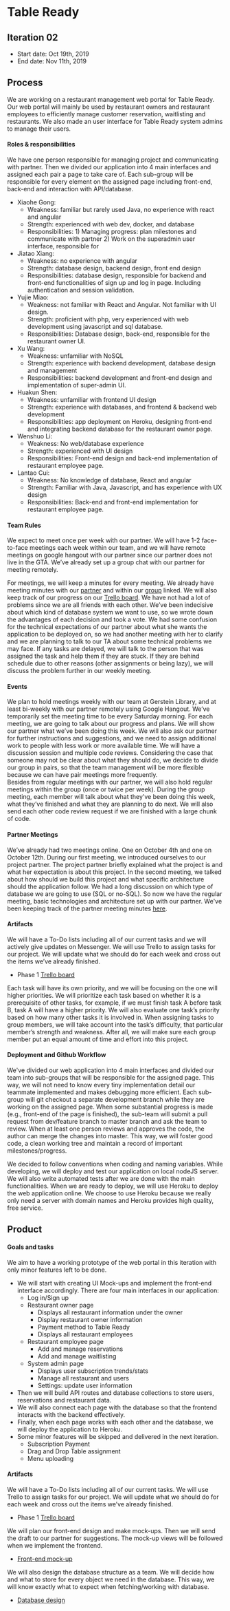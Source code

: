 # Table Ready


## Iteration 02

 * Start date: Oct 19th, 2019
 * End date: Nov 11th, 2019

## Process

We are working on a restaurant management web portal for Table Ready. Our web portal will mainly be used by restaurant owners and restaurant employees to efficiently manage customer reservation, waitlisting and restaurants. We also made an user interface for Table Ready system admins to manage their users. 

#### Roles & responsibilities

We have one person responsible for managing project and communicating with partner. Then we divided our application into 4 main interfaces and assigned each pair a page to take care of. Each sub-group will be responsible for every element on the assigned page including front-end, back-end and interaction with API/database. 

* Xiaohe Gong:
    * Weakness: familiar but rarely used Java, no experience with react and angular 
    * Strength: experienced with web dev, docker, and database
    * Responsibilities: 1) Managing progress: plan milestones and communicate with partner 2) Work on the superadmin user interface, responsible for 
* Jiatao Xiang:
    * Weakness: no experience with angular
    * Strength:  database design, backend design, front end design
    * Responsibilities: database design, responsible for backend and front-end functionalities of sign up and log in page. Including authentication and session validation. 
* Yujie Miao: 
    * Weakness: not familiar with React and Angular.  Not familiar with UI design.
    * Strength: proficient with php, very experienced with web development using javascript and sql database.
    * Responsibilities: Database design, back-end, responsible for the restaurant owner UI.
* Xu Wang:
    * Weakness: unfamiliar with NoSQL
    * Strength: experience with backend development, database design and management
    * Responsibilities: backend development and front-end design and implementation of super-admin UI. 
* Huakun Shen:
    * Weakness: unfamiliar with frontend UI design
    * Strength: experience with databases, and frontend & backend web development
    * Responsibilities: app deployment on Heroku, designing front-end and integrating backend database for the restaurant owner page. 
* Wenshuo Li:
    * Weakness: No web/database experience
    * Strength: experienced with UI design
    * Responsibilities: Front-end design and back-end implementation of restaurant employee page. 
* Lantao Cui: 
    * Weakness: No knowledge of database, React and angular
    * Strength: Familiar with Java, Javascript, and has experience with UX design
    * Responsibilities: Back-end and front-end  implementation for restaurant employee page. 

#### Team Rules

We expect to meet once per week with our partner. We will have 1-2 face-to-face meetings each week within our team, and we will have remote meetings on google hangout with our partner since our partner does not live in the GTA. We’ve already set up a group chat with our partner for meeting remotely. 

For meetings, we will keep a minutes for every meeting. We already have meeting minutes with our [partner](https://docs.google.com/document/d/144cCnsJGDXGZDuQeKfe_9Xnur8x1ENCg_WSGpzylNng/edit?usp=sharing) and within our [group](https://docs.google.com/document/d/1LNuYeRcTlORE7JXlvPhqWXyxSPD5UxnJ7wrf9Af4M9E/edit?usp=sharing) linked.  We will also keep track of our progress on our [Trello board](https://trello.com/b/mTQ6buKm/phase-1). 
We have not had a lot of problems since we are all friends with each other. We’ve been indecisive about which kind of database system we want to use, so we wrote down the advantages of each decision and took a vote. We had some confusion for the technical expectations of our partner about what she wants the application to be deployed on, so we had another meeting with her to clarify and we are planning to talk to our TA about some technical problems we may face. If any tasks are delayed, we will talk to the person that was assigned the task and help them if they are stuck. If they are behind schedule due to other reasons (other assignments or being lazy), we will discuss the problem further in our weekly meeting.


#### Events

We plan to hold meetings weekly with our team at Gerstein Library, and at least bi-weekly with our partner remotely using Google Hangout. We’ve temporarily set the meeting time to be every Saturday morning.
For each meeting, we are going to talk about our progress and plans. We will show our partner what we’ve been doing this week. We will also ask our partner for further instructions and suggestions, and we need to assign additional work to people with less work or more available time. We will have a discussion session and multiple code reviews. Considering the case that someone may not be clear about what they should do, we decide to divide our group in pairs, so that the team management will be more flexible because we can have pair meetings more frequently.   
Besides from regular meetings with our partner, we will also hold regular meetings within the group (once or twice per week). During the group meeting, each member will talk about what they’ve been doing this week, what they’ve finished and what they are planning to do next. We will also send each other code review request if we are finished with a large chunk of code. 

#### Partner Meetings
We’ve already had two meetings online. One on October 4th and one on October 12th. During our first meeting, we introduced ourselves to our project partner. The project partner briefly explained what the project is and what her expectation is about this project. In the second meeting, we talked about how should we build this project and what specific architecture should the application follow. We had a long discussion on which type of database we are going to use (SQL or no-SQL). 
So now we have the regular meeting, basic technologies and architecture set up with our partner. 
We've been keeping track of the partner meeting minutes [here](https://docs.google.com/document/d/144cCnsJGDXGZDuQeKfe_9Xnur8x1ENCg_WSGpzylNng/edit?usp=sharing).


#### Artifacts

We will have a To-Do lists including all of our current tasks and we will actively give updates on Messenger. We will use Trello to assign tasks for our project. We will update what we should do for each week and cross out the items we’ve already finished. 
- Phase 1 [Trello board](https://trello.com/b/mTQ6buKm/phase-1)

Each task will have its own priority, and we will be focusing on the one will higher priorities. We will prioritize each task based on whether it is a prerequisite of other tasks, for example, if we must finish task A before task B, task A will have a higher priority. We will also evaluate one task’s priority based on how many other tasks it is involved in. When assigning tasks to group members, we will take account into the task’s difficulty, that particular member’s strength and weakness. After all, we will make sure each group member put an equal amount of time and effort into this project.


#### Deployment and Github Workflow

We've divided our web application into 4 main interfaces and divided our team into sub-groups that will be responsible for the assigned page. This way, we will not need to know every tiny implementation detail our teammate implemented and makes debugging more efficient. Each sub-group will git checkout a separate development branch while they are working on the assigned page. When some substantial progress is made (e.g.,  front-end of the page is finished), the sub-team will submit a pull request from dev/feature branch to master branch and ask the team to review. When at least one person reviews and approves the code, the author can merge the changes into master. This way, we will foster good code, a clean working tree and maintain a record of important milestones/progress. 

We decided to follow conventions when coding and naming variables. While developing, we will deploy and test our application on local nodeJS server. We will also write automated tests after we are done with the main functionalities. When we are ready to deploy, we will use Heroku to deploy the web application online. We choose to use Heroku because we really only need a server with domain names and Heroku provides high quality, free service. 


## Product

#### Goals and tasks

We aim to have a working prototype of the web portal in this iteration with only minor features left to be done. 
* We will start with creating UI Mock-ups and implement the front-end interface accordingly. There are four main interfaces in our application:
    * Log in/Sign up 
    * Restaurant owner page
        * Displays all restaurant information under the owner
        * Display restaurant owner information
        * Payment method to Table Ready
        * Displays all restaurant employees
    * Restaurant employee page
        * Add and manage reservations
        * Add and manage waitlisting
    * System admin page
        * Displays user subscription trends/stats
        * Manage all restaurant and users
        * Settings: update user information
* Then we will build API routes and database collections to store users, reservations and restaurant data. 
* We will also connect each page with the database so that the frontend interacts with the backend effectively. 
* Finally, when each page works with each other and the database, we will deploy the application to Heroku. 
* Some minor features will be skipped and delivered in the next iteration. 
    * Subscription Payment
    * Drag and Drop Table assignment
    * Menu uploading

#### Artifacts

We will have a To-Do lists including all of our current tasks. We will use Trello to assign tasks for our project. We will update what we should do for each week and cross out the items we’ve already finished. 
  - Phase 1 [Trello board](https://trello.com/b/mTQ6buKm/phase-1)

We will plan our front-end design and make mock-ups. Then we will send the draft to our partner for suggestions. The mock-up views will be followed when we implement the frontend.
  - [Front-end mock-up](https://docs.google.com/presentation/d/1g1dHOyj21-MOzF1t34b7JpvGQRNcFAWaiYuNGUe0HvY/edit?usp=sharing)

We will also design the database structure as a team. We will decide how and what to store for every object we need in the database. This way, we will know exactly what to expect when fetching/working with database. 
  - [Database design](https://docs.google.com/presentation/d/1obw6oMljnIAOQM-sE64_XcFNz9TjB4mGw-WpQpQovvU/edit?usp=sharing)